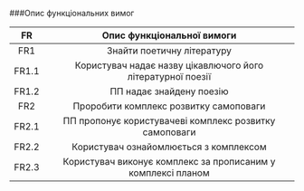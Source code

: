###Опис функціональних вимог

| FR | Опис функціональної вимоги |
|:--:|:--------------------------:|
| FR1 | Знайти поетичну літературу |
| FR1.1 | Користувач надає назву цікавлючого його літературної поезії |
| FR1.2 | ПП надає знайдену поезію |
| FR2 | Проробити комплекс розвитку самоповаги |
| FR2.1 | ПП пропонує користувачеві комплекс розвитку самоповаги |
| FR2.2 | Користувач ознайомлюється з комплексом |
| FR2.3 | Користувач виконує комплекс за прописаним у комплексі планом |